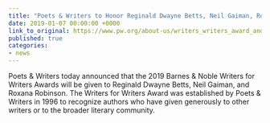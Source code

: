 ```yaml
---
title: "Poets & Writers to Honor Reginald Dwayne Betts, Neil Gaiman, Roxana Robinson"
date: 2019-01-07 00:00:00 +0000
link_to_original: https://www.pw.org/about-us/writers_writers_award_and_editors_award
published: true
categories:
- news
---
```

Poets & Writers today announced that the 2019 Barnes & Noble Writers for Writers Awards will be given to Reginald Dwayne Betts, Neil Gaiman, and Roxana Robinson. The Writers for Writers Award was established by Poets & Writers in 1996 to recognize authors who have given generously to other writers or to the broader literary community.